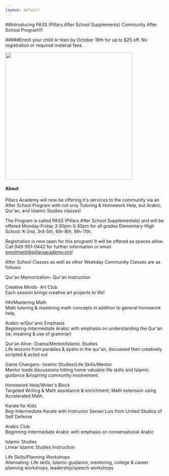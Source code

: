 ```yaml
---
layout: default
---
```

##Introducing PASS (Pillars After School Supplements) Community After School Program!!!

#####Enroll your child or teen by October 18th for up to $25 off. No registration or required material fees.

<img src="https://cloud.githubusercontent.com/assets/11180395/10471972/ecc993c4-71cf-11e5-8c1c-bde34c0a3ab4.jpg" width="400" />

#### About

Pillars Academy will now be offering it's services to the community via an After School Program with not only Tutoring & Homework Help, but Arabic, Qur'an, and Islamic Studies classes!

The Program is called PASS (Pillars After School Supplementals) and will be offered Monday-Friday 3:30pm-5:30pm for all grades Elementary-High School: K-2nd, 3rd-5th, 6th-8th, 9th-11th. 

Registration is now open for this program! It will be offered as spaces allow. Call 949-951-0442 for further information or email enrollment@pillarsacademy.org!

After School Classes as well as other Weekday Community Classes are as follows:

Qur'an Memorization- Qur'an Instruction				
				
Creative Minds- Art Club				
Each session brings creative art projects to life!				
				
HH/Mastering Math				
Math tutoring & mastering  math concepts in addition to general homework help.				
				
Arabic w/Qur'anic Emphasis				
Beginning-Intermediate Arabic with emphasis on understanding the Qur'an (ie; meaning & use of grammar)				
				
Qur'an Alive- Drama/Mentor/Islamic Studies				
Life lessons from parables & ayahs in the qur'an, discussed then creatively scripted & acted out				
				
Game Changers- Islamic Studies/Life Skills/Mentor				
Mentor leads discussions hitting home valuable life skills and Islamic guidance &inspiring community involvement.  				
				
Homework Help/Writer's Block				
Targeted Writing & Math assistance & enrichment; Math extension using Accelerated Math.				
				
Karate for Kids				
Beg-Intermediate Karate with Instructor Sensei Luis from United Studios of Self Defense				
				
Arabic Club				
Beginning-Intermediate Arabic with emphasis on conversational Arabic				
				
Islamic Studies				
Linear Islamic Studies Instruction				
				
Life Skills/Planning Workshops				
Alternating: Life skills, Islamic guidance, mentoring, college & career planning workshops, leadership/speech workshops				

